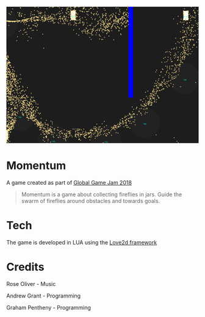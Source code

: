 ![Screenshot](Screenshots/screenshot.png)

# Momentum

A game created as part of [Global Game Jam 2018](https://globalgamejam.org/2018/games/momentum)

> Momentum is a game about collecting fireflies in jars. Guide the swarm of fireflies around obstacles and towards goals.

# Tech

The game is developed in LUA using the [Love2d framework](https://love2d.org)

# Credits

Rose Oliver - Music

Andrew Grant - Programming

Graham Pentheny - Programming
